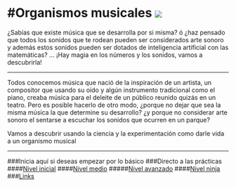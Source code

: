 #Organismos musicales
<img align="center" src="http://www.barkingsphinx.com/wp-content/uploads/2011/08/xenakis1.jpg">
===
¿Sabías que existe música que se desarrolla por si misma? ó ¿haz pensado que todos los sonidos que te rodean pueden ser 
considerados arte sonoro y además estos sonidos pueden ser dotados de inteligencia artificial con las matemáticas? ...
¡Hay magia en los números y los sonidos, vamos a descubrirla!
___
Todos conocemos música que nació de la inspiración de un artista, un compositor que usando su oído y algún instrumento tradicional como el piano, creaba música para el deleite de un público reunido quizás en un teatro.
Pero es posible hacerlo de otro modo, ¿porque no dejar que sea la misma música la que determine su desarrollo? ¿y porque no 
considerar arte sonoro el sentarse a escuchar los sonidos que ocurren en un parque?

Vamos a descubrir usando la ciencia y la experimentación como darle vida a un organismo musical
___
###Inicia aquí si deseas empezar por lo básico
###Directo a las prácticas
####[Nivel inicial](https://github.com/essteban/organismosMusicales/blob/master/practicasIniciales.md)
####[Nivel medio](https://github.com/essteban/organismosMusicales/blob/master/practicasMedio.md)
#####[Nivel avanzado]()
####[Nivel ninja]()
###[Links](https://github.com/essteban/organismosMusicales/blob/master/links.md) 
